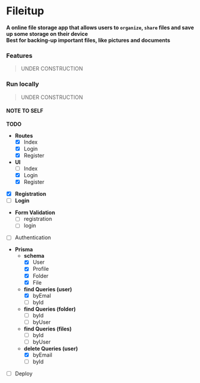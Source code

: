 # Fileitup
**A online file storage app that allows users to `organize`, `share` files and save up some storage on their device**<br>
**Best for backing-up important files, like pictures and documents**


### Features
> UNDER CONSTRUCTION

### Run locally
> UNDER CONSTRUCTION


#### NOTE TO SELF
**TODO**
- **Routes**
    - [x] Index
    - [x] Login
    - [x] Register
- **UI**
    - [ ] Index
    - [x] Login
    - [x] Register
- [x] **Registration**
- [ ] **Login**
- **Form Validation**
    - [ ] registration
    - [ ] login
- [ ] Authentication
- **Prisma**
    - **schema**
        - [x] User
        - [x] Profile
        - [x] Folder
        - [x] File
    - **find Queries (user)**
        - [x] byEmal
        - [ ] byId
    - **find Queries (folder)**
        - [ ] byId
        - [ ] byUser
    - **find Queries (files)**
        - [ ] byId
        - [ ] byUser
    - **delete Queries (user)**
        - [x] byEmail
        - [ ] byId
- [ ] Deploy
